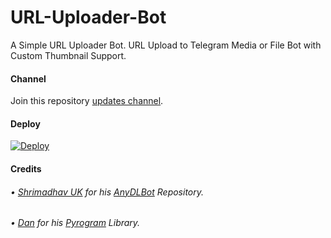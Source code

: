 # URL-Uploader-Bot
A Simple URL Uploader Bot. URL Upload to Telegram Media or File Bot with Custom Thumbnail Support.

#### Channel 

Join this repository [updates channel](https://telegram.me/fnprojects).

#### Deploy
[![Deploy](https://www.herokucdn.com/deploy/button.svg)](https://heroku.com/deploy?template=https://github.com/CipherX1-ops/URL-Uploader-Bot)

#### Credits

###### • [Shrimadhav UK](https://www.shrimadhavuk.me) for his [AnyDLBot](https://github.com/Spechide/AnyDLBot) Repository.
###### • [Dan](https://github.com/delivrance) for his [Pyrogram](http://www.pyrogram.org/) Library.
